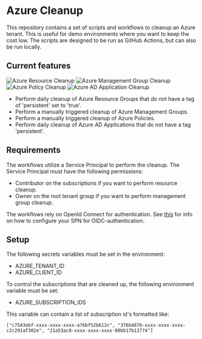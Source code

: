 # Azure Cleanup

This repository contains a set of scripts and workflows to cleanup an Azure tenant. This is useful for demo environments where you want to keep the cost low. The scripts are designed to be run as GitHub Actions, but can also be run locally.

## Current features

![Azure Resource Cleanup](https://github.com/JelleBroekhuijsen/azure-cleanup/actions/workflows/azure-resource-cleanup.yml/badge.svg)
![Azure Management Group Cleanup](https://github.com/JelleBroekhuijsen/azure-cleanup/actions/workflows/azure-management-group-cleanup.yml/badge.svg)
![Azure Policy Cleanup](https://github.com/JelleBroekhuijsen/azure-cleanup/actions/workflows/azure-policy-cleanup.yml/badge.svg)
![Azure AD Application Cleanup](https://github.com/JelleBroekhuijsen/azure-cleanup/actions/workflows/azure-ad-application-cleanup.yml/badge.svg)

- Perform daily cleanup of Azure Resource Groups that do not have a tag of 'persistent' set to 'true'.
- Perform a manually triggered cleanup of Azure Management Groups.
- Perform a manually triggered cleanup of Azure Policies.
- Perform daily cleanup of Azure AD Applications that do not have a tag 'persistent'.

## Requirements

The workflows utilize a Service Principal to perform the cleanup. The Service Principal must have the following permissions:

- Contributor on the subscriptions if you want to perform resource cleanup.
- Owner on the root tenant group if you want to perform management group cleanup.

The workflows rely on OpenId Connect for authentication. See [this](https://learn.microsoft.com/en-us/azure/developer/github/connect-from-azure?tabs=azure-portal%2Cwindows#use-the-azure-login-action-with-openid-connect) for info on how to configure your SPN for OIDC-authentication.

## Setup

 The following secrets variables must be set in the environment:

- AZURE_TENANT_ID
- AZURE_CLIENT_ID

To control the subscriptions that are cleaned up, the following environment variable must be set:

- AZURE_SUBSCRIPTION_IDS

This variable can contain a list of subscription id's formatted like:

`["c7543ebf-xxxx-xxxx-xxxx-a76bf52b612c", "376b4876-xxxx-xxxx-xxxx-c2c291af302e", "21a53ac8-xxxx-xxxx-xxxx-80bb17b13774"]`
